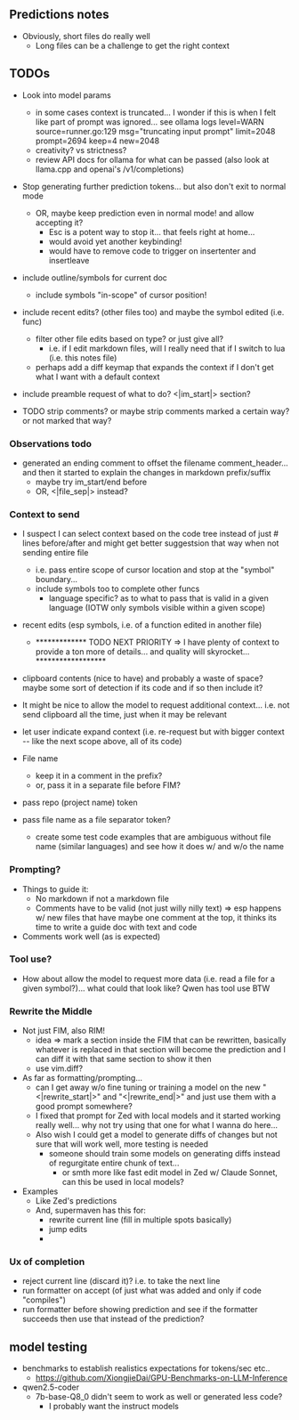 ## Predictions notes

- Obviously, short files do really well
    - Long files can be a challenge to get the right context

## TODOs

- Look into model params
    - in some cases context is truncated... I wonder if this is when I felt like part of prompt was ignored... see ollama logs
        level=WARN source=runner.go:129 msg="truncating input prompt" limit=2048 prompt=2694 keep=4 new=2048
    - creativity? vs strictness?
    - review API docs for ollama for what can be passed (also look at llama.cpp and openai's /v1/completions)
- Stop generating further prediction tokens... but also don't exit to normal mode
    - OR, maybe keep prediction even in normal mode! and allow accepting it?
        - Esc is a potent way to stop it... that feels right at home...
        - would avoid yet another keybinding!
        - would have to remove code to trigger on insertenter and insertleave

- include outline/symbols for current doc
    - include symbols "in-scope" of cursor position!
- include recent edits? (other files too) and maybe the symbol edited (i.e. func)
    - filter other file edits based on type? or just give all?
        - i.e. if I edit markdown files, will I really need that if I switch to lua (i.e. this notes file)
    - perhaps add a diff keymap that expands the context if I don't get what I want with a default context
- include preamble request of what to do? <|im_start|> section?

- TODO strip comments? or maybe strip comments marked a certain way? or not marked that way?
### Observations todo
- generated an ending comment to offset the filename comment_header... and then it started to explain the changes in markdown prefix/suffix
    - maybe try im_start/end before
    - OR, <|file_sep|> instead?



### Context to send

- I suspect I can select context based on the code tree instead of just # lines before/after and might get better suggestsion that way when not sending entire file
    - i.e. pass entire scope of cursor location and stop at the "symbol" boundary...
    - include symbols too to complete other funcs
        - language specific? as to what to pass that is valid in a given language (IOTW only symbols visible within a given scope)
- recent edits (esp symbols, i.e. of a function edited in another file)

    - ************* TODO NEXT PRIORITY => I have plenty of context to provide a ton more of details... and quality will skyrocket... ******************

- clipboard contents (nice to have) and probably a waste of space? maybe some sort of detection if its code and if so then include it?
- It might be nice to allow the model to request additional context... i.e. not send clipboard all the time, just when it may be relevant
- let user indicate expand context (i.e. re-request but with bigger context -- like the next scope above, all of its code)
- File name
    - keep it in a comment in the prefix?
    - or, pass it in a separate file before FIM?
- pass repo (project name) token
- pass file name as a file separator token?
    - create some test code examples that are ambiguous without file name (similar languages) and see how it does w/ and w/o the name

### Prompting?

- Things to guide it:
    - No markdown if not a markdown file
    - Comments have to be valid (not just willy nilly text) =>  esp happens w/ new files that have maybe one comment at the top, it thinks its time to write a guide doc with text and code
- Comments work well (as is expected)

### Tool use?

- How about allow the model to request more data (i.e. read a file for a given symbol?)... what could that look like? Qwen has tool use BTW

### Rewrite the Middle

- Not just FIM, also RIM!
    - idea => mark a section inside the FIM that can be rewritten, basically whatever is replaced in that section will become the prediction and I can diff it with that same section to show it then
    - use vim.diff?
- As far as formatting/prompting...
    - can I get away w/o fine tuning or training a model on the new "<|rewrite_start|>" and "<|rewrite_end|>" and just use them with a good prompt somewhere?
    - I fixed that prompt for Zed with local models and it started working really well... why not try using that one for what I wanna do here...
    - Also wish I could get a model to generate diffs of changes but not sure that will work well, more testing is needed
        - someone should train some models on generating diffs instead of regurgitate entire chunk of text...
            - or smth more like fast edit model in Zed w/ Claude Sonnet, can this be used in local models?
- Examples
    - Like Zed's predictions
    - And, supermaven has this for:
        - rewrite current line (fill in multiple spots basically)
        - jump edits
        -

### Ux of completion

- reject current line (discard it)? i.e. to take the next line
- run formatter on accept (of just what was added and only if code "compiles")
- run formatter before showing prediction and see if the formatter succeeds then use that instead of the prediction?


## model testing

- benchmarks to establish realistics expectations for tokens/sec etc..
    - https://github.com/XiongjieDai/GPU-Benchmarks-on-LLM-Inference
- qwen2.5-coder
    - 7b-base-Q8_0 didn't seem to work as well or generated less code?
        - I probably want the instruct models
